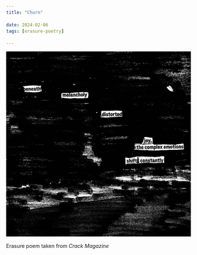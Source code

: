 ```yaml
---
title: "Churn"

date: 2024-02-06
tags: [erasure-poetry] 

---
```


<img src="/assets/images/articles/2024/churn.jpeg" alt="erasure poem: Beneath melancholy distorted joy/the complex emotions/shift constantly " title="everything at the same time" class="responsive"><br>  

Erasure poem taken from *Crack Magazine*